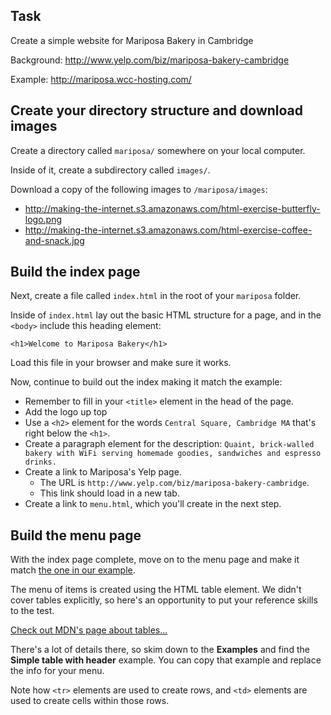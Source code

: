 <?php
# wcc-hosting.com / mariposa / f********4
?>

## Task

Create a simple website for Mariposa Bakery in Cambridge

Background: <http://www.yelp.com/biz/mariposa-bakery-cambridge>

Example: <http://mariposa.wcc-hosting.com/>




## Create your directory structure and download images
Create a directory called `mariposa/` somewhere on your local computer.

Inside of it, create a subdirectory called `images/`.

Download a copy of the following images to `/mariposa/images`:

* <http://making-the-internet.s3.amazonaws.com/html-exercise-butterfly-logo.png>
* <http://making-the-internet.s3.amazonaws.com/html-exercise-coffee-and-snack.jpg>




## Build the index page
Next, create a file called `index.html` in the root of your `mariposa` folder.

Inside of `index.html` lay out the basic HTML structure for a page, and in the `<body>` include this heading element:

	<h1>Welcome to Mariposa Bakery</h1>

Load this file in your browser and make sure it works.

Now, continue to build out the index making it match the example:

* Remember to fill in your `<title>` element in the head of the page.
* Add the logo up top
* Use a `<h2>` element for the words `Central Square, Cambridge MA` that's right below the `<h1>`.
* Create a paragraph element for the description: `Quaint, brick-walled bakery with WiFi serving homemade goodies, sandwiches and espresso drinks.`
* Create a link to Mariposa's Yelp page.
	* The URL is `http://www.yelp.com/biz/mariposa-bakery-cambridge`.
	* This link should load in a new tab.
* Create a link to `menu.html`, which you'll create in the next step.


## Build the menu page

With the index page complete, move on to the menu page and make it match [the one in our example](http://mariposa.wcc-hosting.com/menu.html).

The menu of items is created using the HTML table element. We didn't cover tables explicitly, so here's an opportunity to put your reference skills to the test.

[Check out MDN's page about tables...](https://developer.mozilla.org/en-US/docs/Web/HTML/Element/table)

There's a lot of details there, so skim down to the **Examples** and find the **Simple table with header** example.
You can copy that example and replace the info for your menu.

Note how `<tr>` elements are used to create rows, and `<td>` elements are used to create cells within those rows.
